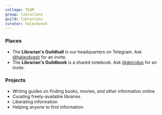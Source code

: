 ```yaml
---
college: TEAM
group: librarians
guild: librarians
curator: halavdvash
---
```

### Places
* The **Librarian's Guildhall** is our headquarters on Telegram. Ask [@halavdvash](http://telegram.me/halavdvash) for an invite.
* The **Librarian's Guildbook** is a shared notebook. Ask [@deicidus](http://telegram.me/deicidus) for an invite.

### Projects
* Writing guides on finding books, movies, and other information online
* Curating freely-available libraries
* Liberating information
* Helping anyone to find information
